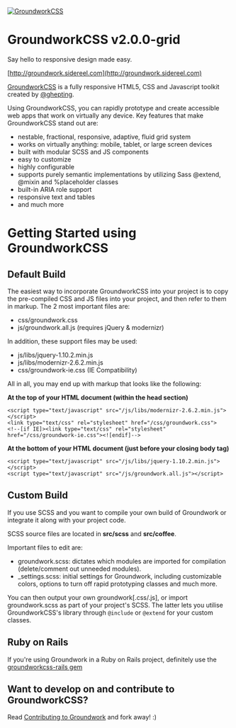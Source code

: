 <a href="http://groundwork.sidereel.com" target="_blank">
  <img
  src="http://groundwork.sidereel.com/images/groundwork-logo_128x128.png"
  alt="GroundworkCSS">
</a>

GroundworkCSS v2.0.0-grid
====

Say hello to responsive design made easy.

[http://groundwork.sidereel.com](http://groundwork.sidereel.com)

[GroundworkCSS](http://groundwork.sidereel.com) is a fully responsive HTML5, CSS 
and Javascript toolkit created by [@ghepting](http://twitter.com/ghepting).

Using GroundworkCSS, you can rapidly prototype and create accessible web apps that 
work on virtually any device. Key features that make GroundworkCSS stand out are:

* nestable, fractional, responsive, adaptive, fluid grid system
* works on virtually anything: mobile, tablet, or large screen devices
* built with modular SCSS and JS components
* easy to customize
* highly configurable
* supports purely semantic implementations by utilizing Sass @extend, @mixin and 
  %placeholder classes
* built-in ARIA role support
* responsive text and tables
* and much more

Getting Started using GroundworkCSS
====

Default Build
----

The easiest way to incorporate GroundworkCSS into your project is to copy the
pre-compiled CSS and JS files into your project, and then refer to them in
markup. The 2 most important files are:

* css/groundwork.css
* js/groundwork.all.js (requires jQuery & modernizr)

In addition, these support files may be used:

* js/libs/jquery-1.10.2.min.js
* js/libs/modernizr-2.6.2.min.js
* css/groundwork-ie.css (IE Compatibility)

All in all, you may end up with markup that looks like the following:

**At the top of your HTML document (within the head section)**

    <script type="text/javascript" src="/js/libs/modernizr-2.6.2.min.js"></script>
    <link type="text/css" rel="stylesheet" href="/css/groundwork.css">
    <!--[if IE]><link type="text/css" rel="stylesheet" href="/css/groundwork-ie.css"><![endif]-->

**At the bottom of your HTML document (just before your closing body tag)**

    <script type="text/javascript" src="/js/libs/jquery-1.10.2.min.js"></script>
    <script type="text/javascript" src="/js/groundwork.all.js"></script>


Custom Build
----

If you use SCSS and you want to compile your own build of Groundwork or 
integrate it along with your project code.

SCSS source files are located in **src/scss** and **src/coffee**.

Important files to edit are:

* groundwork.scss: dictates which modules are imported for compilation
(delete/comment out unneeded modules).
* _settings.scss: initial settings for Groundwork, including customizable 
colors, options to turn off rapid prototyping classes and much more.

You can then output your own groundwork[.css/.js], or import groundwork.scss 
as part of your project's SCSS. The latter lets you utilise GroundworkCSS's 
library through ```@include``` or ```@extend``` for your custom classes.


Ruby on Rails
----

If you're using Groundwork in a Ruby on Rails project, definitely use the 
[groundworkcss-rails gem](http://github.com/groundworkcss/groundworkcss-rails)


Want to develop on and contribute to GroundworkCSS?
----
Read [Contributing to Groundwork](https://github.com/groundworkcss/groundwork/wiki/Contributing-to-Groundwork) and fork away!  :)
